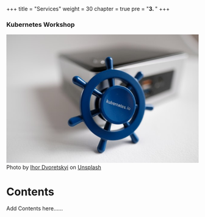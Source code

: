 +++
title = "Services"
weight = 30
chapter = true
pre = "<b>3. </b>"
+++

### Kubernetes Workshop
![Kubernetes](images/ihor-dvoretskyi0-unsplash.jpg?classes=border)
Photo by <a href="https://unsplash.com/@ihor_dvoretskyi?utm_source=unsplash&utm_medium=referral&utm_content=creditCopyText">Ihor Dvoretskyi</a> on <a href="https://unsplash.com/collections/4540457/kubernetes?utm_source=unsplash&utm_medium=referral&utm_content=creditCopyText">Unsplash</a>
# Contents

Add Contents here......